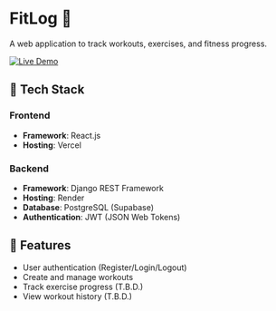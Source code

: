 # FitLog 💪

A web application to track workouts, exercises, and fitness progress.

[![Live Demo](https://img.shields.io/badge/Live%20Demo-Visit%20Site-blue?style=for-the-badge&logo=vercel)](https://fitlog-frontend.vercel.app)

## 🚀 Tech Stack

### Frontend

- **Framework**: React.js
- **Hosting**: Vercel

### Backend

- **Framework**: Django REST Framework
- **Hosting**: Render
- **Database**: PostgreSQL (Supabase)
- **Authentication**: JWT (JSON Web Tokens)

## 🌟 Features

- User authentication (Register/Login/Logout)
- Create and manage workouts
- Track exercise progress (T.B.D.)
- View workout history (T.B.D.)
